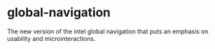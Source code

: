 # global-navigation
The new version of the intel global navigation that puts an emphasis on usability and microinteractions.
